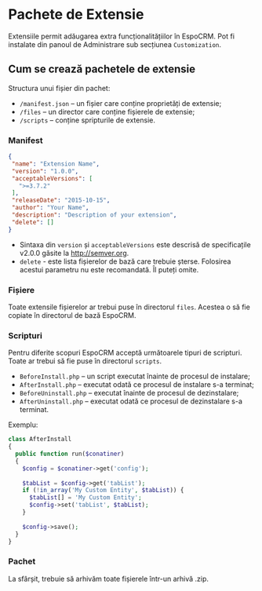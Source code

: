 # Pachete de Extensie

Extensiile permit adăugarea extra funcționalitățiilor în EspoCRM. Pot fi instalate din panoul de Administrare sub secțiunea `Customization`.

## Cum se crează pachetele de extensie

Structura unui fișier din pachet:

* `/manifest.json` – un fișier care conține proprietăți de extensie;
* `/files` – un director care conține fișierele de extensie;
* `/scripts` – conține spripturile de extensie.

### Manifest
```json
{
 "name": "Extension Name",
 "version": "1.0.0",
 "acceptableVersions": [
   ">=3.7.2"
 ],
 "releaseDate": "2015-10-15",
 "author": "Your Name",
 "description": "Description of your extension",
 "delete": []
}
```

* Sintaxa din `version` și `acceptableVersions` este descrisă de specificațile v2.0.0 găsite la http://semver.org.
* `delete` - este lista fișierelor de bază care trebuie șterse. Folosirea acestui parametru nu este recomandată. Îl puteți omite.

### Fișiere

Toate extensile fișierelor ar trebui puse în directorul `files`. Acestea o să fie copiate în directorul de bază EspoCRM.

### Scripturi

Pentru diferite scopuri EspoCRM acceptă următoarele tipuri de scripturi. Toate ar trebui să fie puse în directorul `scripts`.

* `BeforeInstall.php` – un script executat înainte de procesul de instalare;
* `AfterInstall.php` – executat odată ce procesul de instalare s-a terminat;
* `BeforeUninstall.php` – executat înainte de procesul de dezinstalare;
* `AfterUninstall.php` – executat odată ce procesul de dezinstalare s-a terminat.

Exemplu:

```php
class AfterInstall
{
  public function run($conatiner)
  {
    $config = $conatiner->get('config');
 
    $tabList = $config->get('tabList');
    if (!in_array('My Custom Entity', $tabList)) {
      $tabList[] = 'My Custom Entity';
      $config->set('tabList', $tabList);
    }
 
    $config->save();
  }
}
```

### Pachet

La sfârșit, trebuie să arhivăm toate fișierele într-un arhivă .zip.
